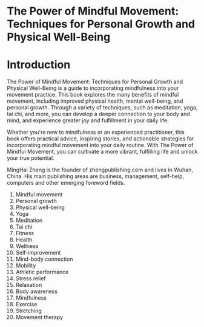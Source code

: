 # The Power of Mindful Movement: Techniques for Personal Growth and Physical Well-Being

# Introduction

The Power of Mindful Movement: Techniques for Personal Growth and Physical Well-Being is a guide to incorporating mindfulness into your movement practice. This book explores the many benefits of mindful movement, including improved physical health, mental well-being, and personal growth. Through a variety of techniques, such as meditation, yoga, tai chi, and more, you can develop a deeper connection to your body and mind, and experience greater joy and fulfillment in your daily life.

Whether you're new to mindfulness or an experienced practitioner, this book offers practical advice, inspiring stories, and actionable strategies for incorporating mindful movement into your daily routine. With The Power of Mindful Movement, you can cultivate a more vibrant, fulfilling life and unlock your true potential.

MingHai Zheng is the founder of zhengpublishing.com and lives in Wuhan, China. His main publishing areas are business, management, self-help, computers and other emerging foreword fields.



1. Mindful movement
2. Personal growth
3. Physical well-being
4. Yoga
5. Meditation
6. Tai chi
7. Fitness
8. Health
9. Wellness
10. Self-improvement
11. Mind-body connection
12. Mobility
13. Athletic performance
14. Stress relief
15. Relaxation
16. Body awareness
17. Mindfulness
18. Exercise
19. Stretching
20. Movement therapy

